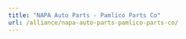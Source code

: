 ```yaml
---
title: "NAPA Auto Parts - Pamlico Parts Co"
url: /alliance/napa-auto-parts-pamlico-parts-co/
---
```

